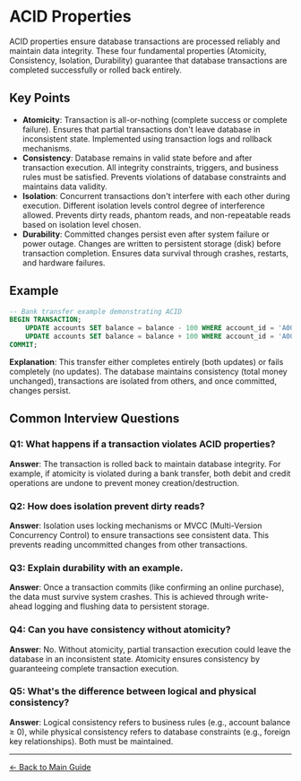 # ACID Properties

ACID properties ensure database transactions are processed reliably and maintain data integrity. These four fundamental properties (Atomicity, Consistency, Isolation, Durability) guarantee that database transactions are completed successfully or rolled back entirely.

## Key Points

- **Atomicity**: Transaction is all-or-nothing (complete success or complete failure). Ensures that partial transactions don't leave database in inconsistent state. Implemented using transaction logs and rollback mechanisms.
- **Consistency**: Database remains in valid state before and after transaction execution. All integrity constraints, triggers, and business rules must be satisfied. Prevents violations of database constraints and maintains data validity.
- **Isolation**: Concurrent transactions don't interfere with each other during execution. Different isolation levels control degree of interference allowed. Prevents dirty reads, phantom reads, and non-repeatable reads based on isolation level chosen.
- **Durability**: Committed changes persist even after system failure or power outage. Changes are written to persistent storage (disk) before transaction completion. Ensures data survival through crashes, restarts, and hardware failures.

## Example

```sql
-- Bank transfer example demonstrating ACID
BEGIN TRANSACTION;
    UPDATE accounts SET balance = balance - 100 WHERE account_id = 'A001';
    UPDATE accounts SET balance = balance + 100 WHERE account_id = 'A002';
COMMIT;
```

**Explanation**: This transfer either completes entirely (both updates) or fails completely (no updates). The database maintains consistency (total money unchanged), transactions are isolated from others, and once committed, changes persist.

## Common Interview Questions

### Q1: What happens if a transaction violates ACID properties?
**Answer**: The transaction is rolled back to maintain database integrity. For example, if atomicity is violated during a bank transfer, both debit and credit operations are undone to prevent money creation/destruction.

### Q2: How does isolation prevent dirty reads?
**Answer**: Isolation uses locking mechanisms or MVCC (Multi-Version Concurrency Control) to ensure transactions see consistent data. This prevents reading uncommitted changes from other transactions.

### Q3: Explain durability with an example.
**Answer**: Once a transaction commits (like confirming an online purchase), the data must survive system crashes. This is achieved through write-ahead logging and flushing data to persistent storage.

### Q4: Can you have consistency without atomicity?
**Answer**: No. Without atomicity, partial transaction execution could leave the database in an inconsistent state. Atomicity ensures consistency by guaranteeing complete transaction execution.

### Q5: What's the difference between logical and physical consistency?
**Answer**: Logical consistency refers to business rules (e.g., account balance ≥ 0), while physical consistency refers to database constraints (e.g., foreign key relationships). Both must be maintained.

---
[← Back to Main Guide](./README.md)
